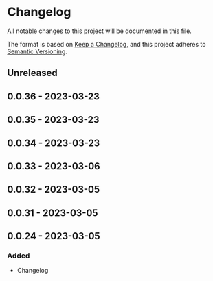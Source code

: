 # Changelog

All notable changes to this project will be documented in this file.

The format is based on [Keep a Changelog](https://keepachangelog.com/en/1.0.0/),
and this project adheres to [Semantic Versioning](https://semver.org/spec/v2.0.0.html).

## Unreleased

## 0.0.36 - 2023-03-23

## 0.0.35 - 2023-03-23

## 0.0.34 - 2023-03-23

## 0.0.33 - 2023-03-06

## 0.0.32 - 2023-03-05

## 0.0.31 - 2023-03-05

## 0.0.24 - 2023-03-05
### Added
- Changelog
